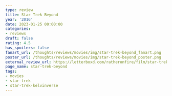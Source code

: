 ```yaml
---
type: review
title: Star Trek Beyond
year: '2016'
date: 2023-01-25 00:00:00
categories:
- reviews
draft: false
rating: 4.5
has_spoilers: false
fanart_url: /thoughts/reviews/movies/img/star-trek-beyond_fanart.png
poster_url: /thoughts/reviews/movies/img/star-trek-beyond_poster.png
external_review_url: https://letterboxd.com/ratheronfire/film/star-trek-beyond/
page_name: star-trek-beyond
tags:
- movies
- star-trek
- star-trek-kelvinverse
---
```


